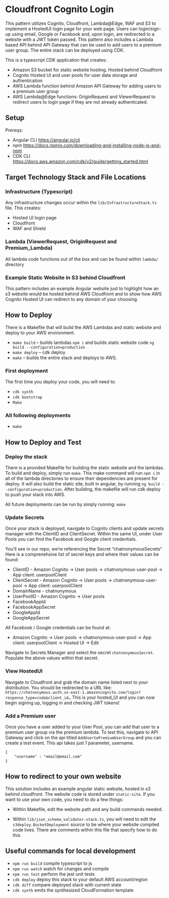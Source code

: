 # Cloudfront Cognito Login

This pattern utilizes Cognito, Cloudfront, Lambda@Edge, WAF and S3 to implement a HostedUI login page for your web page. Users can login/sign-up using email, Google or Facebook and, upon login, are redirected to a website with a JWT token passed. This pattern also includes a Lambda based API behind API Gateway that can be used to add users to a premium user group. The entire stack can be deployed using CDK.

This is a typescript CDK application that creates:
* Amazon S3 bucket for static website hosting. Hosted behind Cloudfront
* Cognito Hosted UI and user pools for user data storage and authentication
* AWS Lambda function behind Amazon API Gateway for adding users to a premium user group
* AWS Lambda@Edge functions: OriginRequest and ViewerRequest to redirect users to login page if they are not already authenticated.

## Setup
Prereqs:
* Angular CLI https://angular.io/cli
* npm https://docs.npmjs.com/downloading-and-installing-node-js-and-npm
* CDK CLI https://docs.aws.amazon.com/cdk/v2/guide/getting_started.html

## Target Technology Stack and File Locations
### Infrastructure (Typescript)
Any infrastructure changes occur within the `lib/InfrastructureStack.ts` file. This creates:
* Hosted UI login page
* Cloudfront
* WAF and Shield

### Lambda (ViewerRequest, OriginRequest and Premium_Lambda)
All lambda code functions out of the box and can be found within `lambda/` directory

### Example Static Website in S3 behind Cloudfront
This pattern includes an example Angular website just to highlight how an s3 website would be hosted behind AWS Cloudfront and to show how AWS Cognito Hosted UI can redirect to any domain of your choosing.

## How to Deploy

There is a Makefile that will build the AWS Lambdas and static website and deploy to your AWS environment.
* `make build` – builds lambdas `npm i` and builds static website code `ng build --configuration=production`
* `make deploy` – cdk deploy
* `make` – builds the entire stack and deploys to AWS.

### First deployment
The first time you deploy your code, you will need to:
* `cdk synth`
* `cdk bootstrap`
* `Make`

### All following deployments
* `make`

## How to Deploy and Test

### Deploy the stack
There is a provided Makefile for building the static website and the lambdas. To build and deploy, simply run `make`. This make command will run `npm i` in all of the lambda directories to ensure their dependencies are present for deploy. It will also build the static site, built in angular, by running `ng build --configuration=production`. After building, the makefile will run cdk deploy to push your stack into AWS.

All future deployments can be run by simply running: `make`

### Update Secrets
Once your stack is deployed, navigate to Cognito clients and update secrets manager with the ClientID and ClientSecret. Within the same UI, under User Pools you can find the Facebook and Google client credentials.

You’ll see in our repo, we’re referencing the Secret “chatnonymousSecrets“
Here is a comprenehsive list of secret keys and where their values can be found:

* ClientID - Amazon Cognito → User pools → chatnonymous-user-pool → App client: userpoolClient<id-from-cdk>
* ClientSecret - Amazon Cognito → User pools → chatnonymous-user-pool → App client: userpoolClient<id-from-cdk>
* DomainName - chatnonymous
* UserPoolID - Amazon Cognito → User pools
* FacebookAppId 
* FacebookAppSecret
* GoogleAppId
* GoogleAppSecret

All Facebook / Google credentials can be found at:
* Amazon Cognito → User pools → chatnonymous-user-pool → App client: userpoolClient<id-from-cdk> → Hosted UI → Edit

Navigate to Secrets Manager and select the secret `chatnonymousSecret`. Populate the above values within that secret.

### View HostedUI
Navigate to Cloudfront and grab the domain name listed next to your distribution. You should be redirected to a URL like: `https://chatnonymous.auth.us-east-1.amazoncognito.com/login?response_type=code&client_id…` This is your hosted_UI and you can now begin signing up, logging in and checking JWT tokens!

### Add a Premium user
Once you have a user added to your User Pool, you can add that user to a premium user group via the premium lambda. To test this, navigate to API Gateway and click on the api titled `AddUsertoPremiumUserGroup` and you can create a test event. This api takes just 1 parameter, username. 
```
{
    "username" : "email@email.com"
}
```

## How to redirect to your own website
This solution includes an example angular static website, hosted in s3 behind cloudfront. The website code is stored under `static-site`. If you want to use your own code, you need to do a few things:
* Within Makefile, edit the website path and any build commands needed.

* Within `lib/json_schema_validator-stack.ts`, you will need to edit the `s3deploy.BucketDeployment` source to be where your website compiled code lives. There are comments within this file that specify how to do this.
## Useful commands for local development

* `npm run build`   compile typescript to js
* `npm run watch`   watch for changes and compile
* `npm run test`    perform the jest unit tests
* `cdk deploy`      deploy this stack to your default AWS account/region
* `cdk diff`        compare deployed stack with current state
* `cdk synth`       emits the synthesized CloudFormation template
